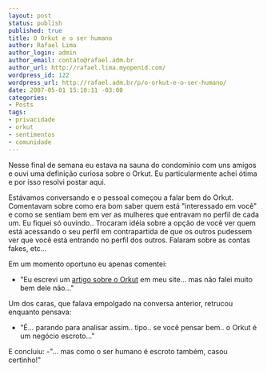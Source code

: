 ```yaml
--- 
layout: post
status: publish
published: true
title: O Orkut e o ser humano
author: Rafael Lima
author_login: admin
author_email: contato@rafael.adm.br
author_url: http://rafael.lima.myopenid.com/
wordpress_id: 122
wordpress_url: http://rafael.adm.br/p/o-orkut-e-o-ser-humano/
date: 2007-05-01 15:10:11 -03:00
categories: 
- Posts
tags: 
- privacidade
- orkut
- sentimentos
- comunidade
---
```

Nesse final de semana eu estava na sauna do condom&iacute;nio com uns amigos e ouvi uma defini&ccedil;&atilde;o curiosa sobre o Orkut. Eu particularmente achei &oacute;tima e por isso resolvi postar aqui.

Est&aacute;vamos conversando e o pessoal come&ccedil;ou a falar bem do Orkut. Comentavam sobre como era bom saber quem est&aacute; "interessado em voc&ecirc;" e como se sentiam bem em ver as mulheres que entravam no perfil de cada um.
Eu fiquei s&oacute; ouvindo.. Trocaram id&eacute;ia sobre a op&ccedil;&atilde;o de voc&ecirc; ver quem est&aacute; acessando o seu perfil em contrapartida de que os outros pudessem ver que voc&ecirc; est&aacute; entrando no perfil dos outros. Falaram sobre as contas fakes, etc...

Em um momento oportuno eu apenas comentei:
- "Eu escrevi um <a href="http://rafael.adm.br/p/o-sentido-do-orkut/">artigo sobre o Orkut</a> em meu site... mas n&atilde;o falei muito bem dele n&atilde;o..." 

Um dos caras, que falava empolgado na conversa anterior, retrucou enquanto pensava:
- "&Eacute;... parando para analisar assim.. tipo.. se voc&ecirc; pensar bem.. o Orkut &eacute; um neg&oacute;cio escroto..."

E concluiu:
-"... mas como o ser humano &eacute; escroto tamb&eacute;m, casou certinho!"
